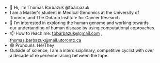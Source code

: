 - 👋 Hi, I’m Thomas Barbazuk @tbarbazuk
- I am a Master's student in Medical Genomics at the University of Toronto, and The Ontario Institute for Cancer Research
- 👀 I’m interested in exploring the human genome and working towards our undertanding of human disease by using computational approaches.
- 📫 How to reach me: tbbarbazuk@gmail.com , thomas.barbazuk@mail.utoronto.ca
- 😄 Pronouns: He/They
- Outside of science, I am a interdisciplinary, competitive cyclist with over a decade of experience racing between the tape.

<!---
tbarbazuk/tbarbazuk is a ✨ special ✨ repository because its `README.md` (this file) appears on your GitHub profile.
You can click the Preview link to take a look at your changes.
--->
